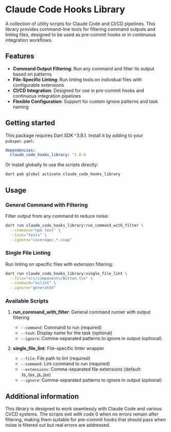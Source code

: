 # Claude Code Hooks Library

A collection of utility scripts for Claude Code and CI/CD pipelines. This library provides command-line tools for filtering command outputs and linting files, designed to be used as pre-commit hooks or in continuous integration workflows.

## Features

- **Command Output Filtering**: Run any command and filter its output based on patterns
- **File-Specific Linting**: Run linting tools on individual files with configurable extensions
- **CI/CD Integration**: Designed for use in pre-commit hooks and continuous integration pipelines
- **Flexible Configuration**: Support for custom ignore patterns and task naming

## Getting started

This package requires Dart SDK ^3.8.1. Install it by adding to your `pubspec.yaml`:

```yaml
dependencies:
  claude_code_hooks_library: ^1.0.0
```

Or install globally to use the scripts directly:

```bash
dart pub global activate claude_code_hooks_library
```

## Usage

### General Command with Filtering

Filter output from any command to reduce noise:

```bash
dart run claude_code_hooks_library:run_command_with_filter \
  --command="npm test" \
  --task="tests" \
  --ignore="coverage/,*.snap"
```

### Single File Linting

Run linting on specific files with extension filtering:

```bash
dart run claude_code_hooks_library:single_file_lint \
  --file="src/components/Button.tsx" \
  --command="eslint" \
  --ignore="generated"
```

### Available Scripts

1. **run_command_with_filter**: General command runner with output filtering
   - `--command`: Command to run (required)
   - `--task`: Display name for the task (optional)
   - `--ignore`: Comma-separated patterns to ignore in output (optional)

2. **single_file_lint**: File-specific linter wrapper
   - `--file`: File path to lint (required)
   - `--command`: Lint command to run (required)
   - `--extensions`: Comma-separated file extensions (default: .ts,.tsx,.js,.jsx)
   - `--ignore`: Comma-separated patterns to ignore in output (optional)

## Additional information

This library is designed to work seamlessly with Claude Code and various CI/CD systems. The scripts exit with code 0 when no errors remain after filtering, making them suitable for pre-commit hooks that should pass when noise is filtered out but real errors are addressed.
